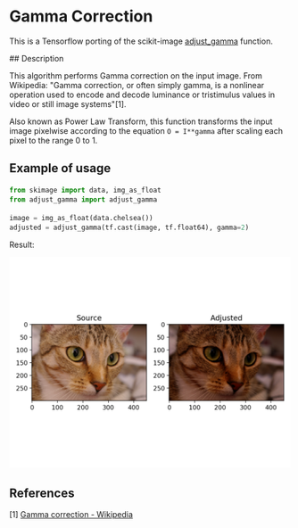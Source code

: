 # Gamma Correction

This is a Tensorflow porting of the scikit-image [adjust_gamma](https://scikit-image.org/docs/stable/api/skimage.exposure.html#skimage.exposure.adjust_gamma) function.

## Description

This algorithm performs Gamma correction on the input image.
From Wikipedia: "Gamma correction, or often simply gamma, is a nonlinear operation used to encode and decode luminance or tristimulus values in video or still image systems"[1].

Also known as Power Law Transform, this function transforms the input image pixelwise according to the equation `O = I**gamma` after scaling each pixel to the range 0 to 1.

## Example of usage

```python
from skimage import data, img_as_float
from adjust_gamma import adjust_gamma

image = img_as_float(data.chelsea())
adjusted = adjust_gamma(tf.cast(image, tf.float64), gamma=2)
```

Result:

![Gamma correction - Example](./figures/example.png)


## References
[1] [Gamma correction - Wikipedia](https://en.wikipedia.org/wiki/Gamma_correction)